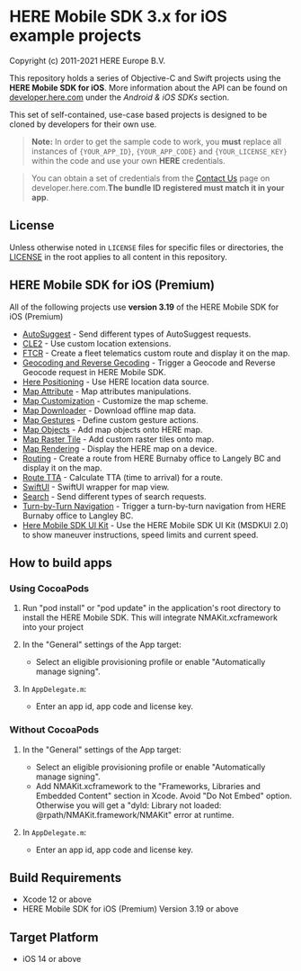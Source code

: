 # HERE Mobile SDK 3.x for iOS example projects

Copyright (c) 2011-2021 HERE Europe B.V.

This repository holds a series of Objective-C and Swift projects using the **HERE Mobile SDK for iOS**. More information about the API can be found on [developer.here.com](https://developer.here.com/develop/mobile-sdks) under the *Android & iOS SDKs* section.

This set of self-contained, use-case based projects is designed to be cloned by developers for their own use.

> **Note:** In order to get the sample code to work, you **must** replace all instances of `{YOUR_APP_ID}`, `{YOUR_APP_CODE}` and `{YOUR_LICENSE_KEY}` within the code and use your own **HERE** credentials.

> You can obtain a set of credentials from the [Contact Us](https://developer.here.com/contact-us) page on developer.here.com.**The bundle ID registered must match it in your app**.

## License

Unless otherwise noted in `LICENSE` files for specific files or directories, the [LICENSE](LICENSE) in the root applies to all content in this repository.

## HERE Mobile SDK for iOS (Premium)

All of the following projects use **version 3.19** of the HERE Mobile SDK for iOS (Premium)

* [AutoSuggest](auto-suggest-ios) - Send different types of AutoSuggest requests.
* [CLE2](cle2-ios) - Use custom location extensions.
* [FTCR](ftcr-routing-ios) - Create a fleet telematics custom route and display it on the map.
* [Geocoding and Reverse Gecoding](geocoder-and-reverse-geocoder-ios) - Trigger a Geocode and Reverse Geocode request in HERE Mobile SDK.
* [Here Positioning](here-positioning-ios) - Use HERE location data source.
* [Map Attribute](map-attribute-ios) - Map attributes manipulations.
* [Map Customization](map-customization-ios) - Customize the map scheme.
* [Map Downloader](map-downloader-ios) - Download offline map data.
* [Map Gestures](map-gestures-ios) - Define custom gesture actions.
* [Map Objects](map-objects-ios) - Add map objects onto HERE map.
* [Map Raster Tile](map-raster-tile-ios) - Add custom raster tiles onto map.
* [Map Rendering](map-rendering-ios) - Display the HERE map on a device.
* [Routing](routing-ios) - Create a route from HERE Burnaby office to Langely BC and display it on the map.
* [Route TTA](route-tta-ios) - Calculate TTA (time to arrival) for a route.
* [SwiftUI](swiftui-ios-swift) - SwiftUI wrapper for map view.
* [Search](search-ios) - Send different types of search requests.
* [Turn-by-Turn Navigation](turn-by-turn-navigation-ios) - Trigger a turn-by-turn navigation from HERE Burnaby office to Langley BC.
* [Here Mobile SDK UI Kit](here-mobile-sdk-ui-kit-swift) - Use the HERE Mobile SDK UI Kit (MSDKUI 2.0) to show maneuver instructions, speed limits and current speed.
## How to build apps

### Using CocoaPods

1. Run "pod install" or "pod update" in the application's root directory to install
   the HERE Mobile SDK. This will integrate NMAKit.xcframework into your project

2. In the "General" settings of the App target:
    - Select an eligible provisioning profile or enable "Automatically
      manage signing".

3. In `AppDelegate.m`:
    - Enter an app id, app code and license key.

### Without CocoaPods

1. In the "General" settings of the App target:
    - Select an eligible provisioning profile or enable "Automatically
      manage signing".
    - Add NMAKit.xcframework to the "Frameworks, Libraries and Embedded Content" section in Xcode. Avoid "Do Not Embed" option. Otherwise you
      will get a "dyld: Library not loaded: @rpath/NMAKit.framework/NMAKit"
      error at runtime.

2. In `AppDelegate.m`:
    - Enter an app id, app code and license key.

## Build Requirements

* Xcode 12 or above
* HERE Mobile SDK for iOS (Premium) Version 3.19 or above

## Target Platform

* iOS 14 or above

